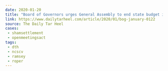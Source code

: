 ```yaml
---
date: 2020-01-20
title: "Board of Governors urges General Assembly to end state budget impasse"
link: https://www.dailytarheel.com/article/2020/01/bog-january-0122
source: The Daily Tar Heel
cases:
 - shamsettlement
 - openmeetingsact
tags:
 - dth
 - ncscv
 - ramsey
 - roper
---
```

